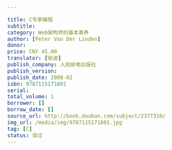 ```yaml
---

title: C专家编程
subtitle: 
category: Web架构师的基本素养
author: [Peter Van Der Linden]
donor: 
price: CNY 45.00
translator: [徐波]
publish_company: 人民邮电出版社
publish_version: 
publish_date: 2008-02
isbn: 9787115171801
serial: 
total_volume: 1
borrower: []
borrow_date: []
source_url: http://book.douban.com/subject/2377310/
img_url: /media/img/9787115171801.jpg
tag: [C]
status: 读过
---
```

